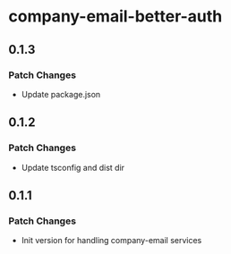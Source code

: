# company-email-better-auth

## 0.1.3

### Patch Changes

- Update package.json

## 0.1.2

### Patch Changes

- Update tsconfig and dist dir

## 0.1.1

### Patch Changes

- Init version for handling company-email services
